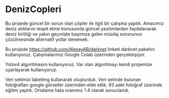 # DenizCopleri

Bu projede güncel bir sorun olan çöpler ile ilgili bir çalışma yaptık.
Amacımız deniz atıklarını tespit etme konusunda güncel yazılımlardan faydalanarak deniz kirliliği ve yakın geçmişte başımıza gelen müsilaj sorununun çözülmesinde alternatif yollar denemek.

Bu projede https://github.com/AlexeyAB/darknet linketi darknet paketini kullanıyoruz.
Çalışmalarımız Google Colab üzerinden gerçekleşiyor. 

Yolov4 algoritmasını kullanıyoruz.
Var olan algoritmayı kendi projemize uyarlayarak kullanıyoruz.

Veri setimizi labelImg kullanarak  oluşturduk.
Veri setinde bulunan fotoğrafları google görseller üzerinden elde ettik. 
93 adet fotoğraf üzerinde eğitim yaptık.
Ortalama hata oranımız 1.4 olarak sonuclandı.
